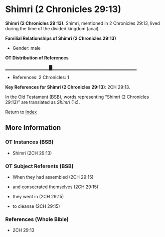 # Shimri (2 Chronicles 29:13)
**Shimri (2 Chronicles 29:13)**. 
Shimri, mentioned in 2 Chronicles 29:13, lived during the time of the divided kingdom (acai). 




**Familial Relationships of Shimri (2 Chronicles 29:13)**


* Gender: male


**OT Distribution of References**

▁▁▁▁▁▁▁▁▁▁▁▁▁█▁▁▁▁▁▁▁▁▁▁▁▁▁▁▁▁▁▁▁▁▁▁▁▁▁
* References: 2 Chronicles: 1



**Key References for Shimri (2 Chronicles 29:13)**: 
2CH 29:13. 


In the Old Testament (BSB), words representing “Shimri (2 Chronicles 29:13)” are translated as 
*Shimri* (1x). 




Return to [Index](00-Index.md)

## More Information

### OT Instances (BSB)

* Shimri (2CH 29:13)



### OT Subject Referents (BSB)

* When they had assembled (2CH 29:15)

* and consecrated themselves (2CH 29:15)

* they went in (2CH 29:15)

* to cleanse (2CH 29:15)



### References (Whole Bible)

* 2CH 29:13



